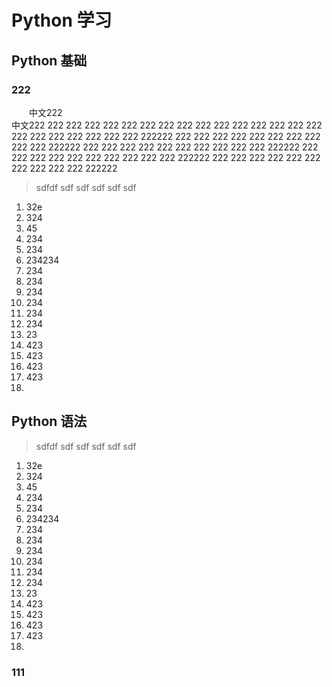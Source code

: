# Python 学习

## Python 基础



### 222
&emsp;&emsp;中文222<br/>
中文222
222
222
222
222
222
222
222
222
222
222
222
222 
222
222
222
222
222
222
222
222
222
222
222222
222
222
222
222
222
222
222
222
222
222
222222
222
222
222
222
222
222
222
222
222
222
222222
222
222
222
222
222
222
222
222
222
222
222222
222
222
222
222
222
222
222
222
222
222
222222

> sdfdf
> sdf
> sdf
> sdf
> sdf
> sdf

1. 32e
2. 324
3. 45
4. 234
5. 234
6. 234234
7. 234
8. 234
9. 234
10. 234
11. 234
12. 234
13. 23
14. 423
15. 423
16. 423
17. 423
18. 


## Python 语法

> sdfdf
> sdf
> sdf
> sdf
> sdf
> sdf

1. 32e
2. 324
3. 45
4. 234
5. 234
6. 234234
7. 234
8. 234
9. 234
10. 234
11. 234
12. 234
13. 23
14. 423
15. 423
16. 423
17. 423
18. 





















### 111